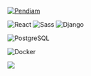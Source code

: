 <!--
**Pendiam/Pendiam** is a ✨ _special_ ✨ repository because its `README.md` (this file) appears on your GitHub profile.

Here are some ideas to get you started:

- 🔭 I’m currently working on ...
- 🌱 I’m currently learning ...
- 👯 I’m looking to collaborate on ...
- 🤔 I’m looking for help with ...
- 💬 Ask me about ...
- 📫 How to reach me: ...
- 😄 Pronouns: ...
- ⚡ Fun fact: ...
-->
[![Pendiam](https://img.shields.io/github/followers/Pendiam?label=follow&style=social)](https://github.com/Pendiam)

![React](https://img.shields.io/badge/-React-333333?style=plastic&color=white&logo=React)
![Sass](https://img.shields.io/badge/-Sass-333333?style=plastic&color=white&logo=Sass)
![Django](https://img.shields.io/badge/-Django-333333?style=plastic?logoColor=violet&color=white&logo=Django)

![PostgreSQL](https://img.shields.io/badge/-PostgreSQL-333333?style=plastic&color=white&logo=PostgreSQL) 

![Docker](https://img.shields.io/badge/-Docker-333333?logoColor=violet?style=plastic&color=white&logo=Docker) 



![](https://komarev.com/ghpvc/?username=Pendiam)
